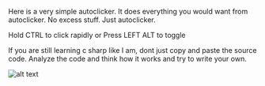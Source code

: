 Here is a very simple autoclicker. It does everything you would want from autoclicker. No excess stuff. Just autoclicker.

Hold CTRL to click rapidly
or
Press LEFT ALT to toggle


If you are still learning c sharp like I am, dont just copy and paste the source code. Analyze the code and think how it works and try to write your own.

![alt text](https://gyazo.com/cdc5a56699779a80205fd390b4b2da49)
